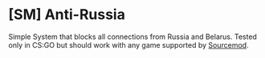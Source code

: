 # [SM] Anti-Russia
Simple System that blocks all connections from Russia and Belarus.
Tested only in CS:GO but should work with any game supported by [Sourcemod](https://www.sourcemod.net).
